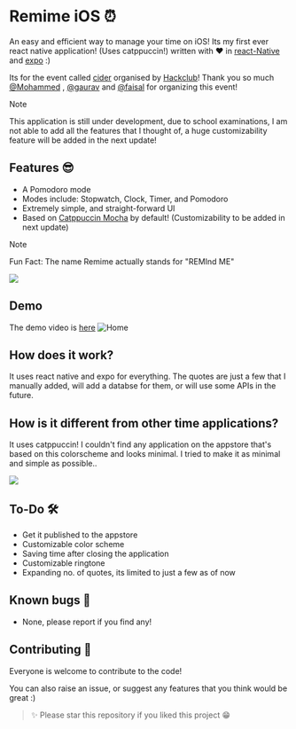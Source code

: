 # Remime iOS ⏰

An easy and efficient way to manage your time on iOS! 
Its my first ever react native application!
(Uses catppuccin!)
written with ❤️  in [react-Native](https://reactnative.dev/) and [expo](https://expo.dev/) :)

Its for the event called [cider](https://cider.hackclub.com) organised by [Hackclub](https://hackclub.com)!
Thank you so much [@Mohammed](https://github.com/thedev132) , [@gaurav](https://github.com/yednapg) and [@faisal](https://github.com/faisalsayed10) for organizing this event!

> [!NOTE]
> This application is still under development, due to school examinations, I am not able to add all the features that I thought of, a huge customizability feature will be added in the next update!

## Features 😎

- A Pomodoro mode
- Modes include: Stopwatch, Clock, Timer, and Pomodoro
- Extremely simple, and straight-forward UI
- Based on [Catppuccin Mocha](https://catppuccin.com/palette/) by default! (Customizability to be added in next update)

> [!NOTE]
> Fun Fact: The name Remime actually stands for "REMInd ME"

<img src="https://user-images.githubusercontent.com/73097560/115834477-dbab4500-a447-11eb-908a-139a6edaec5c.gif">

## Demo
The demo video is [here](https://cloud-pilqvqngp-hack-club-bot.vercel.app/0demo.mp4)
![Home](https://cloud-pwmukax0c-hack-club-bot.vercel.app/0img_0068.png)

## How does it work?

It uses react native and expo for everything. The quotes are just a few that I manually added, will add a databse for them, or will use some APIs in the future.

## How is it different from other time applications?

It uses catppuccin! I couldn't find any application on the appstore that's based on this colorscheme and looks minimal. I tried to make it as minimal and simple as possible..

<img src="https://user-images.githubusercontent.com/73097560/115834477-dbab4500-a447-11eb-908a-139a6edaec5c.gif">

## To-Do 🛠️
- Get it published to the appstore
- Customizable color scheme
- Saving time after closing the application
- Customizable ringtone
- Expanding no. of quotes, its limited to just a few as of now

## Known bugs 🐞
- None, please report if you find any!

## Contributing 🤝

Everyone is welcome to contribute to the code!

You can also raise an issue, or suggest any features that you think would be great :)

> ✨ Please star this repository if you liked this project 😁
